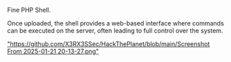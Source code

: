 Fine PHP Shell.

Once uploaded, the shell provides a web-based interface where commands can be executed on the server, often leading to full control over the system.

["https://github.com/X3RX3SSec/HackThePlanet/blob/main/Screenshot From 2025-01-21 20-13-27.png"](https://github.com/X3RX3SSec/HackThePlanet/blob/main/Screenshot%20From%202025-01-21%2020-13-27.png)
